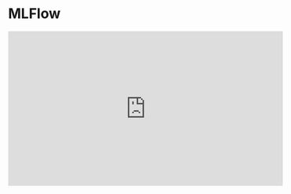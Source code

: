 # MLFlow

<iframe width="560" height="315" src="https://www.youtube.com/embed/pTwgP2POxfg" title="YouTube video player" frameborder="0" allow="accelerometer; autoplay; clipboard-write; encrypted-media; gyroscope; picture-in-picture" allowfullscreen></iframe>